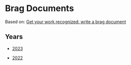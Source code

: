# Brag Documents

Based on: [Get your work recognized: write a brag
document](https://jvns.ca/blog/brag-documents/)

## Years

* [2023](https://github.com/mrgleam/brag-documents/blob/main/2023.md)

* [2022](https://github.com/mrgleam/brag-documents/blob/main/2022.md)

